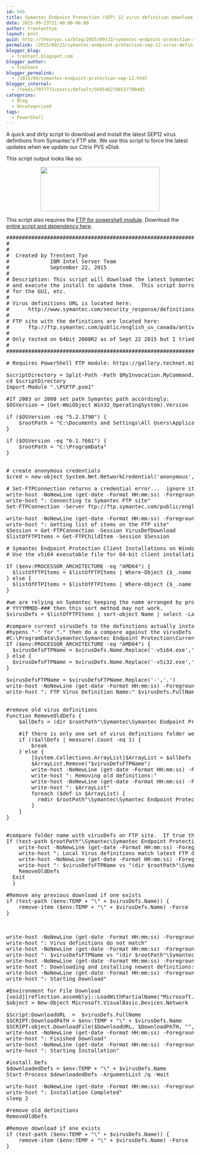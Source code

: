 ```yaml
---
id: 545
title: Symantec Endpoint Protection (SEP) 12 virus definition download and installation script
date: 2015-09-23T11:40:00-06:00
author: trententtye
layout: post
guid: http://theorypc.ca/blog/2015/09/23/symantec-endpoint-protection-sep-12-virus-definition-download-and-installation-script/
permalink: /2015/09/23/symantec-endpoint-protection-sep-12-virus-definition-download-and-installation-script/
blogger_blog:
  - trentent.blogspot.com
blogger_author:
  - Trentent
blogger_permalink:
  - /2015/09/symantec-endpoint-protection-sep-12.html
blogger_internal:
  - /feeds/7977773/posts/default/5695482746527700403
categories:
  - Blog
  - Uncategorized
tags:
  - PowerShell
---
```

A quick and dirty script to download and install the latest SEP12 virus definitions from Symantec's FTP site.  We use this script to force the latest updates when we update our Citrix PVS vDisk.

This script output looks like so:

<div style="clear: both; text-align: center;">
  <a style="margin-left: 1em; margin-right: 1em;" href="http://4.bp.blogspot.com/-BQGESWMAzNs/VgLi-7bYSMI/AAAAAAAABJI/rWqC1GBGGD8/s1600/Screen%2BShot%2B2015-09-23%2Bat%2B11.35.07%2BAM.png"><img src="http://4.bp.blogspot.com/-BQGESWMAzNs/VgLi-7bYSMI/AAAAAAAABJI/rWqC1GBGGD8/s320/Screen%2BShot%2B2015-09-23%2Bat%2B11.35.07%2BAM.png" width="320" height="119" border="0" /></a>
</div>

This script also requires the [FTP for powershell module](https://gallery.technet.microsoft.com/scriptcenter/PowerShell-FTP-Client-db6fe0cb).  Download the [entire script and dependency here](https://theorypc-my.sharepoint.com/personal/trententtye_theorypc_onmicrosoft_com/_layouts/15/guestaccess.aspx?guestaccesstoken=qmvKsQL%2BNHR%2FL%2Fq7JQJfEVm9q0nq7YvIpodh1d07Wjg%3D&docid=088d55459a844472dbcc1249ecee2837c).

<pre class="lang:ps decode:true ">#######################################################################################################
#
#
#  Created by Trentent Tye
#             IBM Intel Server Team
#             September 22, 2015
#
# Description: This script will download the latest Symantec antivirus files from Symantec's FTP site
# and execute the install to update them.  This script borrows elements from Zebbelin's Symantec script
# for the GUI, etc.
#
# Virus definitions URL is located here: 
#      http://www.symantec.com/security_response/definitions/download/detail.jsp?gid=sep
#
# FTP site with the definitions are located here:
#      ftp://ftp.symantec.com/public/english_us_canada/antivirus_definitions/norton_antivirus/
#
# Only tested on 64bit 2008R2 as of Sept 22 2015 but I tried to write it for 32bit arch as well
#
#######################################################################################################
 
# Requires PowerShell FTP module: https://gallery.technet.microsoft.com/scriptcenter/PowerShell-FTP-Client-db6fe0cb
 
$scriptDirectory = Split-Path -Path $MyInvocation.MyCommand.Definition -Parent
cd $scriptDirectory
Import-Module ".\PSFTP.psm1"
 
#If 2003 or 2008 set path Symantec path accordingly:
$OSVersion = (Get-WmiObject Win32_OperatingSystem).Version
 
if ($OSVersion -eq "5.2.3790") {
    $rootPath = "C:\Documents and Settings\All Users\Application Data"
}
 
if ($OSVersion -eq "6.1.7601") {
    $rootPath = "C:\ProgramData"
}
 
 
# create anonymous credentials
$cred = new-object System.Net.NetworkCredential('anonymous','','')
 
# Set-FTPConnection returns a credential error...  ignore it.  It actually works.
write-host -NoNewLine (get-date -Format HH:mm:ss) -ForegroundColor "Green"
write-host ": Connecting to Symantec FTP site"
Set-FTPConnection -Server ftp://ftp.symantec.com/public/english_us_canada/antivirus_definitions/norton_antivirus/ -Credentials $cred -Session VirusDefDownload -UsePassive -ErrorAction silentlycontinue | out-null
 
write-host -NoNewLine (get-date -Format HH:mm:ss) -ForegroundColor "Green"
write-host ": Getting list of items on the FTP site"
$Session = Get-FTPConnection -Session VirusDefDownload 
$listOfFTPItems = Get-FTPChildItem -Session $Session
 
# Symantec Endpoint Protection Client Installations on Windows Platforms (64-bit)
# Use the v5i64 executable file for 64-bit client installations and v5i32 for 32-bit installations.
 
If ($env:PROCESSOR_ARCHITECTURE -eq "AMD64") {
  $listOfFTPItems = $listOfFTPItems | Where-Object {$_.name -like "*-v5i64*"}
} else {
  $listOfFTPItems = $listOfFTPItems | Where-Object {$_.name -like "*-v5i32*"}
}
 
#we are relying on Symantec keeping the name arranged by properdate on the file.  If they change their name scheme
# YYYYMMDD-### then this sort method may not work.
$virusDefs = $listOfFTPItems | sort-object Name | select -Last 1
 
#compare current virusDefs to the definitions actually installed.  Take the FTP name format, remove -v5i##.exe, swap
#hypens "-" for "." then do a compare against the virusDefs in this folder:
#C:\ProgramData\Symantec\Symantec Endpoint Protection\CurrentVersion\Data\Definitions\VirusDefs
If ($env:PROCESSOR_ARCHITECTURE -eq "AMD64") {
  $virusDefsFTPName = $virusDefs.Name.Replace('-v5i64.exe','')
} else {
  $virusDefsFTPName = $virusDefs.Name.Replace('-v5i32.exe','')
}
 
$virusDefsFTPName = $virusDefsFTPName.Replace('-','.')
write-host -NoNewLine (get-date -Format HH:mm:ss) -ForegroundColor "Green"
write-host ": FTP Virus Definition Name:" $virusDefs.FullName
 
 
#remove old virus definitions
Function RemoveOldDefs {
    $allDefs = (dir $rootPath"\Symantec\Symantec Endpoint Protection\CurrentVersion\Data\Definitions\VirusDefs" | where-object {$_.name -like "*20*"}).Name
 
    #if there is only one set of virus definitions folder we are done (you can't remove it) -- measure.count enables count on 2003 with PowerShell 2
    if (($allDefs | measure).Count -eq 1) { 
        break 
    } else {
        [System.Collections.ArrayList]$ArrayList = $allDefs
        $ArrayList.Remove("$virusDefsFTPName")
        write-host -NoNewLine (get-date -Format HH:mm:ss) -ForegroundColor "Green"
        write-host ": Removing old definitions:"
        write-host -NoNewLine (get-date -Format HH:mm:ss) -ForegroundColor "Green"
        write-host ": $ArrayList"
        foreach ($def in $ArrayList) {
          rmdir $rootPath"\Symantec\Symantec Endpoint Protection\CurrentVersion\Data\Definitions\VirusDefs\$def" -Recurse
        }
    }
}
 
 
#compare folder name with virusDefs on FTP site.  If true this will exit the script.
If (test-path $rootPath"\Symantec\Symantec Endpoint Protection\CurrentVersion\Data\Definitions\VirusDefs\$virusDefsFTPName") {
    write-host -NoNewLine (get-date -Format HH:mm:ss) -ForegroundColor "Green"
    write-host ": Local Virus definitions match latest FTP definitions"
    write-host -NoNewLine (get-date -Format HH:mm:ss) -ForegroundColor "Green"
    write-host ": $virusDefsFTPName vs "(dir $rootPath"\Symantec\Symantec Endpoint Protection\CurrentVersion\Data\Definitions\VirusDefs" | where-object {$_.name -like "*20*"}).Name
    RemoveOldDefs
  Exit
  }
 
#Remove any previous download if one exists
if (test-path ($env:TEMP + "\" + $virusDefs.Name)) {
    remove-item ($env:TEMP + "\" + $virusDefs.Name) -Force
}
 
 
 
write-host -NoNewLine (get-date -Format HH:mm:ss) -ForegroundColor "Green"
write-host ": Virus definitions do not match"
write-host -NoNewLine (get-date -Format HH:mm:ss) -ForegroundColor "Green"
write-host ": $virusDefsFTPName vs "(dir $rootPath"\Symantec\Symantec Endpoint Protection\CurrentVersion\Data\Definitions\VirusDefs" | where-object {$_.name -like "*20*"}).Name
write-host -NoNewLine (get-date -Format HH:mm:ss) -ForegroundColor "Green"
write-host ": Downloading and installing newest definitions:" $virusDefs.Name 
write-host -NoNewLine (get-date -Format HH:mm:ss) -ForegroundColor "Green"
write-host ": Starting Download"
 
#Environment for File Download
[void][reflection.assembly]::LoadWithPartialName("Microsoft.VisualBasic")
$object = New-Object Microsoft.VisualBasic.Devices.Network
 
$Script:DownloadURL  =  $virusDefs.FullName
$SCRIPT:DownloadPATH = $env:TEMP + "\" + $virusDefs.Name
$SCRIPT:object.DownloadFile($DownloadURL, $DownloadPATH, "", "", $true, 10000, $true, "DoNothing")
write-host -NoNewLine (get-date -Format HH:mm:ss) -ForegroundColor "Green"
write-host ": Finished Download"
write-host -NoNewLine (get-date -Format HH:mm:ss) -ForegroundColor "Green"
write-host ": Starting Installation"
 
#install Defs
$downloadedDefs = $env:TEMP + "\" + $virusDefs.Name
Start-Process $downloadedDefs -ArgumentList /q -Wait
 
write-host -NoNewLine (get-date -Format HH:mm:ss) -ForegroundColor "Green"
write-host ": Installation Completed"
sleep 2
 
#remove old definitions
RemoveOldDefs
 
#Remove download if one exists
if (test-path ($env:TEMP + "\" + $virusDefs.Name)) {
    remove-item ($env:TEMP + "\" + $virusDefs.Name) -Force
}</pre>

<div>
</div>

<div>
</div>

<!-- AddThis Advanced Settings generic via filter on the_content -->

<!-- AddThis Share Buttons generic via filter on the_content -->